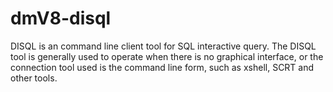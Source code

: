 # dmV8-disql
DISQL is an command line client tool for SQL interactive query. The DISQL tool is generally used to operate when there is no graphical interface, or the connection tool used is the command line form, such as xshell, SCRT and other tools.
